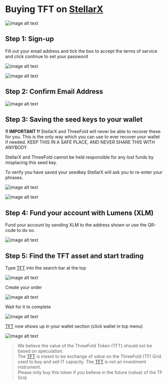 # Buying TFT on [StellarX](https://www.stellarx.com/)

![image alt text](threefold__stellar_x_image_0.png  )

## Step 1: Sign-up

Fill out your email address and tick the box to accept the terms of service and click continue to set your password

![image alt text](threefold__stellar_x_image_1.png  )

![image alt text](threefold__stellar_x_image_2.png  )

## Step 2: Confirm Email Address

![image alt text](threefold__stellar_x_image_3.png  )

## Step 3: Saving the seed keys to your wallet

**!! IMPORTANT !!** StellarX and ThreeFold will never be able to recover these for you. This is the only way which you can use to ever recover your wallet if needed. KEEP THIS IN A SAFE PLACE, AND NEVER SHARE THIS WITH ANYBODY. 

StellarX and ThreeFold cannot be held responsible for any lost funds by misplacing this seed key.

To verify you have saved your seedkey StellarX will ask you to re-enter your phrases.

![image alt text](threefold__stellar_x_image_4.png  )

![image alt text](threefold__stellar_x_image_5.png  )

## Step 4: Fund your account with Lumens (XLM)

Fund your account by sending XLM to the address shown or use the QR-code to do so.

![image alt text](threefold__stellar_x_image_6.png  )

## Step 5: Find the TFT asset and start trading

Type [TFT](threefold__threefold_token) into the search bar at the top

![image alt text](threefold__stellar_x_image_7.png  )

Create your order

![image alt text](threefold__stellar_x_image_8.png  )

Wait for it to complete

![image alt text](threefold__stellar_x_image_9.png  )

[TFT](threefold__threefold_token) now shows up in your wallet section (click wallet in top menu)

![image alt text](threefold__stellar_x_image_10.png  )

> We believe the value of the ThreeFold Token (TFT) should not be based on speculation. <BR>
> The [TFT](threefold__threefold_token) is meant to be exchange of value on the ThreeFold (TF) Grid <BR>
> used to buy and sell IT capacity. The [TFT](threefold__threefold_token) is not an investment instrument. <BR>
> Please only buy this token if you believe in the future (value) of the TF Grid.